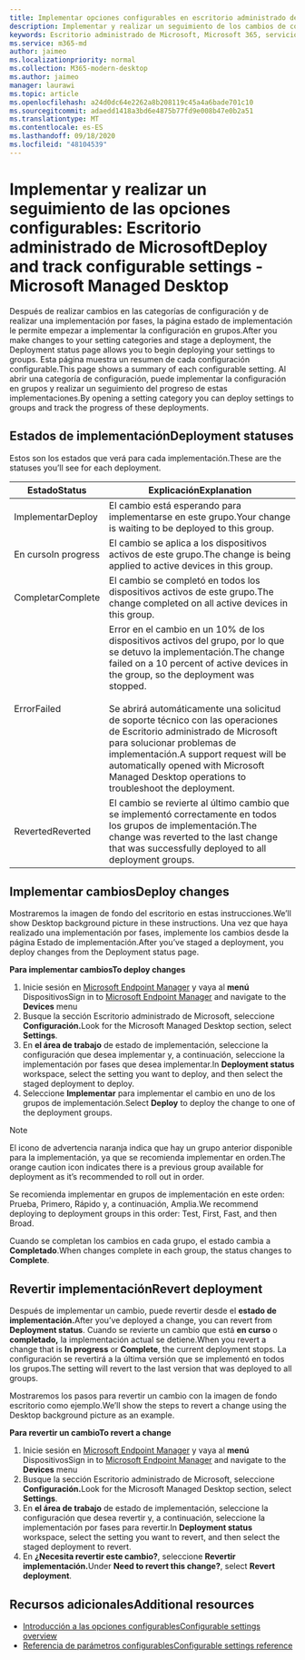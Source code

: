 ```yaml
---
title: Implementar opciones configurables en escritorio administrado de Microsoft
description: Implementar y realizar un seguimiento de los cambios de configuración configurables en el Escritorio administrado de Microsoft.
keywords: Escritorio administrado de Microsoft, Microsoft 365, servicio, documentación, implementación, implementación por fases, configuración configurable
ms.service: m365-md
author: jaimeo
ms.localizationpriority: normal
ms.collection: M365-modern-desktop
ms.author: jaimeo
manager: laurawi
ms.topic: article
ms.openlocfilehash: a24d0dc64e2262a8b208119c45a4a6bade701c10
ms.sourcegitcommit: adaedd1418a3bd6e4875b77fd9e008b47e0b2a51
ms.translationtype: MT
ms.contentlocale: es-ES
ms.lasthandoff: 09/18/2020
ms.locfileid: "48104539"
---
```

# <a name="deploy-and-track-configurable-settings---microsoft-managed-desktop"></a><span data-ttu-id="f8c45-104">Implementar y realizar un seguimiento de las opciones configurables: Escritorio administrado de Microsoft</span><span class="sxs-lookup"><span data-stu-id="f8c45-104">Deploy and track configurable settings - Microsoft Managed Desktop</span></span>

<span data-ttu-id="f8c45-105">Después de realizar cambios en las categorías de configuración y de realizar una implementación por fases, la página estado de implementación le permite empezar a implementar la configuración en grupos.</span><span class="sxs-lookup"><span data-stu-id="f8c45-105">After you make changes to your setting categories and stage a deployment, the Deployment status page allows you to begin deploying your settings to groups.</span></span> <span data-ttu-id="f8c45-106">Esta página muestra un resumen de cada configuración configurable.</span><span class="sxs-lookup"><span data-stu-id="f8c45-106">This page shows a summary of each configurable setting.</span></span> <span data-ttu-id="f8c45-107">Al abrir una categoría de configuración, puede implementar la configuración en grupos y realizar un seguimiento del progreso de estas implementaciones.</span><span class="sxs-lookup"><span data-stu-id="f8c45-107">By opening a setting category you can deploy settings to groups and track the progress of these deployments.</span></span>

## <a name="deployment-statuses"></a><span data-ttu-id="f8c45-108">Estados de implementación</span><span class="sxs-lookup"><span data-stu-id="f8c45-108">Deployment statuses</span></span> 

<span data-ttu-id="f8c45-109">Estos son los estados que verá para cada implementación.</span><span class="sxs-lookup"><span data-stu-id="f8c45-109">These are the statuses you’ll see for each deployment.</span></span>

<span data-ttu-id="f8c45-110">Estado</span><span class="sxs-lookup"><span data-stu-id="f8c45-110">Status</span></span>  | <span data-ttu-id="f8c45-111">Explicación</span><span class="sxs-lookup"><span data-stu-id="f8c45-111">Explanation</span></span> 
--- | --- 
<span data-ttu-id="f8c45-112">Implementar</span><span class="sxs-lookup"><span data-stu-id="f8c45-112">Deploy</span></span> | <span data-ttu-id="f8c45-113">El cambio está esperando para implementarse en este grupo.</span><span class="sxs-lookup"><span data-stu-id="f8c45-113">Your change is waiting to be deployed to this group.</span></span>
<span data-ttu-id="f8c45-114">En curso</span><span class="sxs-lookup"><span data-stu-id="f8c45-114">In progress</span></span> | <span data-ttu-id="f8c45-115">El cambio se aplica a los dispositivos activos de este grupo.</span><span class="sxs-lookup"><span data-stu-id="f8c45-115">The change is being applied to active devices in this group.</span></span> 
<span data-ttu-id="f8c45-116">Completar</span><span class="sxs-lookup"><span data-stu-id="f8c45-116">Complete</span></span> | <span data-ttu-id="f8c45-117">El cambio se completó en todos los dispositivos activos de este grupo.</span><span class="sxs-lookup"><span data-stu-id="f8c45-117">The change completed on all active devices in this group.</span></span> 
<span data-ttu-id="f8c45-118">Error</span><span class="sxs-lookup"><span data-stu-id="f8c45-118">Failed</span></span> | <span data-ttu-id="f8c45-119">Error en el cambio en un 10% de los dispositivos activos del grupo, por lo que se detuvo la implementación.</span><span class="sxs-lookup"><span data-stu-id="f8c45-119">The change failed on a 10 percent of active devices in the group, so the deployment was stopped.</span></span><br><br> <span data-ttu-id="f8c45-120">Se abrirá automáticamente una solicitud de soporte técnico con las operaciones de Escritorio administrado de Microsoft para solucionar problemas de implementación.</span><span class="sxs-lookup"><span data-stu-id="f8c45-120">A support request will be automatically opened with Microsoft Managed Desktop operations to troubleshoot the deployment.</span></span> 
<span data-ttu-id="f8c45-121">Reverted</span><span class="sxs-lookup"><span data-stu-id="f8c45-121">Reverted</span></span> | <span data-ttu-id="f8c45-122">El cambio se revierte al último cambio que se implementó correctamente en todos los grupos de implementación.</span><span class="sxs-lookup"><span data-stu-id="f8c45-122">The change was reverted to the last change that was successfully deployed to all deployment groups.</span></span>

## <a name="deploy-changes"></a><span data-ttu-id="f8c45-123">Implementar cambios</span><span class="sxs-lookup"><span data-stu-id="f8c45-123">Deploy changes</span></span>

<span data-ttu-id="f8c45-124">Mostraremos la imagen de fondo del escritorio en estas instrucciones.</span><span class="sxs-lookup"><span data-stu-id="f8c45-124">We’ll show Desktop background picture in these instructions.</span></span> <span data-ttu-id="f8c45-125">Una vez que haya realizado una implementación por fases, implemente los cambios desde la página Estado de implementación.</span><span class="sxs-lookup"><span data-stu-id="f8c45-125">After you’ve staged a deployment, you deploy changes from the Deployment status page.</span></span> 

<span data-ttu-id="f8c45-126">**Para implementar cambios**</span><span class="sxs-lookup"><span data-stu-id="f8c45-126">**To deploy changes**</span></span>

1. <span data-ttu-id="f8c45-127">Inicie sesión en [Microsoft Endpoint Manager](https://endpoint.microsoft.com/) y vaya al **menú** Dispositivos</span><span class="sxs-lookup"><span data-stu-id="f8c45-127">Sign in to [Microsoft Endpoint Manager](https://endpoint.microsoft.com/) and navigate to the **Devices** menu</span></span>
2. <span data-ttu-id="f8c45-128">Busque la sección Escritorio administrado de Microsoft, seleccione **Configuración.**</span><span class="sxs-lookup"><span data-stu-id="f8c45-128">Look for the Microsoft Managed Desktop section, select **Settings**.</span></span>
3. <span data-ttu-id="f8c45-129">En **el área de trabajo** de estado de implementación, seleccione la configuración que desea implementar y, a continuación, seleccione la implementación por fases que desea implementar.</span><span class="sxs-lookup"><span data-stu-id="f8c45-129">In **Deployment status** workspace, select the setting you want to deploy, and then select the staged deployment to deploy.</span></span>
4. <span data-ttu-id="f8c45-130">Seleccione **Implementar** para implementar el cambio en uno de los grupos de implementación.</span><span class="sxs-lookup"><span data-stu-id="f8c45-130">Select **Deploy** to deploy the change to one of the deployment groups.</span></span>

> [!NOTE] 
> <span data-ttu-id="f8c45-131">El icono de advertencia naranja indica que hay un grupo anterior disponible para la implementación, ya que se recomienda implementar en orden.</span><span class="sxs-lookup"><span data-stu-id="f8c45-131">The orange caution icon indicates there is a previous group available for deployment as it’s recommended to roll out in order.</span></span> 

<!-- Needs picture updated to show MEM ![Deployment status workspace. Trusted sites pane on the right. In the Deployment groups section are three columns: deployment groups, devices, and status. In the status column, "deploy" is highlighted.](../../media/1deployedit.png) -->

<span data-ttu-id="f8c45-132">Se recomienda implementar en grupos de implementación en este orden: Prueba, Primero, Rápido y, a continuación, Amplia.</span><span class="sxs-lookup"><span data-stu-id="f8c45-132">We recommend deploying to deployment groups in this order: Test, First, Fast, and then Broad.</span></span> 

<span data-ttu-id="f8c45-133">Cuando se completan los cambios en cada grupo, el estado cambia a **Completado**.</span><span class="sxs-lookup"><span data-stu-id="f8c45-133">When changes complete in each group, the status changes to **Complete**.</span></span>

<!-- Needs picture updated to show MEM ![Deployment status workspace with columns for date updated, version, test, first, fast, and broad. The Proxy row is expanded, showing a dated setting flagged as "complete" in each of the four deployment groups.](../../media/2completeedit.png) -->

## <a name="revert-deployment"></a><span data-ttu-id="f8c45-134">Revertir implementación</span><span class="sxs-lookup"><span data-stu-id="f8c45-134">Revert deployment</span></span>

<span data-ttu-id="f8c45-135">Después de implementar un cambio, puede revertir desde el **estado de implementación.**</span><span class="sxs-lookup"><span data-stu-id="f8c45-135">After you’ve deployed a change, you can revert from **Deployment status**.</span></span> <span data-ttu-id="f8c45-136">Cuando se revierte un cambio que está **en curso** o **completado,** la implementación actual se detiene.</span><span class="sxs-lookup"><span data-stu-id="f8c45-136">When you revert a change that is **In progress** or **Complete**, the current deployment stops.</span></span> <span data-ttu-id="f8c45-137">La configuración se revertirá a la última versión que se implementó en todos los grupos.</span><span class="sxs-lookup"><span data-stu-id="f8c45-137">The setting will revert to the last version that was deployed to all groups.</span></span> 

<span data-ttu-id="f8c45-138">Mostraremos los pasos para revertir un cambio con la imagen de fondo escritorio como ejemplo.</span><span class="sxs-lookup"><span data-stu-id="f8c45-138">We’ll show the steps to revert a change using the Desktop background picture as an example.</span></span> 

<span data-ttu-id="f8c45-139">**Para revertir un cambio**</span><span class="sxs-lookup"><span data-stu-id="f8c45-139">**To revert a change**</span></span>
1. <span data-ttu-id="f8c45-140">Inicie sesión en [Microsoft Endpoint Manager](https://endpoint.microsoft.com/) y vaya al **menú** Dispositivos</span><span class="sxs-lookup"><span data-stu-id="f8c45-140">Sign in to [Microsoft Endpoint Manager](https://endpoint.microsoft.com/) and navigate to the **Devices** menu</span></span>
2. <span data-ttu-id="f8c45-141">Busque la sección Escritorio administrado de Microsoft, seleccione **Configuración.**</span><span class="sxs-lookup"><span data-stu-id="f8c45-141">Look for the Microsoft Managed Desktop section, select **Settings**.</span></span>
3. <span data-ttu-id="f8c45-142">En **el área de trabajo** de estado de implementación, seleccione la configuración que desea revertir y, a continuación, seleccione la implementación por fases para revertir.</span><span class="sxs-lookup"><span data-stu-id="f8c45-142">In **Deployment status** workspace, select the setting you want to revert, and then select the staged deployment to revert.</span></span>
4. <span data-ttu-id="f8c45-143">En **¿Necesita revertir este cambio?**, seleccione **Revertir implementación.**</span><span class="sxs-lookup"><span data-stu-id="f8c45-143">Under **Need to revert this change?**, select **Revert deployment**.</span></span>

<!-- Needs picture updated to show MEM ![Deployment status workspace. Browser start pages is selected, opening a pane on the right side with data about the submitted change and its status. At the bottom is the "need to revert this change" area where you can select "Revert deployment."](../../media/3revert.png) -->

## <a name="additional-resources"></a><span data-ttu-id="f8c45-144">Recursos adicionales</span><span class="sxs-lookup"><span data-stu-id="f8c45-144">Additional resources</span></span>
- [<span data-ttu-id="f8c45-145">Introducción a las opciones configurables</span><span class="sxs-lookup"><span data-stu-id="f8c45-145">Configurable settings overview</span></span>](config-setting-overview.md)
- [<span data-ttu-id="f8c45-146">Referencia de parámetros configurables</span><span class="sxs-lookup"><span data-stu-id="f8c45-146">Configurable settings reference</span></span>](config-setting-ref.md) 
